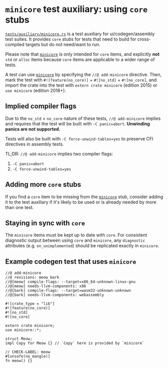 # `minicore` test auxiliary: using `core` stubs

<!-- date-check Oct 2024 -->

[`tests/auxiliary/minicore.rs`][`minicore`] is a test auxiliary for
ui/codegen/assembly test suites. It provides `core` stubs for tests that need to
build for cross-compiled targets but do not need/want to run.

<div class="warning">

Please note that [`minicore`] is only intended for `core` items, and explicitly
**not** `std` or `alloc` items because `core` items are applicable to a wider
range of tests.

</div>

A test can use [`minicore`] by specifying the `//@ add-minicore` directive.
Then, mark the test with `#![feature(no_core)]` + `#![no_std]` + `#![no_core]`,
and import the crate into the test with `extern crate minicore` (edition 2015)
or `use minicore` (edition 2018+).

## Implied compiler flags

Due to the `no_std` + `no_core` nature of these tests, `//@ add-minicore`
implies and requires that the test will be built with `-C panic=abort`.
**Unwinding panics are not supported.**

Tests will also be built with `-C force-unwind-tables=yes` to preserve CFI
directives in assembly tests.

TL;DR: `//@ add-minicore` implies two compiler flags:

1. `-C panic=abort`
2. `-C force-unwind-tables=yes`

## Adding more `core` stubs

If you find a `core` item to be missing from the [`minicore`] stub, consider
adding it to the test auxiliary if it's likely to be used or is already needed
by more than one test.

## Staying in sync with `core`

The `minicore` items must be kept up to date with `core`. For consistent
diagnostic output between using `core` and `minicore`, any `diagnostic`
attributes (e.g. `on_unimplemented`) should be replicated exactly in `minicore`.

## Example codegen test that uses `minicore`

```rust,no_run
//@ add-minicore
//@ revisions: meow bark
//@[meow] compile-flags: --target=x86_64-unknown-linux-gnu
//@[meow] needs-llvm-components: x86
//@[bark] compile-flags: --target=wasm32-unknown-unknown
//@[bark] needs-llvm-components: webassembly

#![crate_type = "lib"]
#![feature(no_core)]
#![no_std]
#![no_core]

extern crate minicore;
use minicore::*;

struct Meow;
impl Copy for Meow {} // `Copy` here is provided by `minicore`

// CHECK-LABEL: meow
#[unsafe(no_mangle)]
fn meow() {}
```

[`minicore`]: https://github.com/rust-lang/rust/tree/master/tests/auxiliary/minicore.rs
